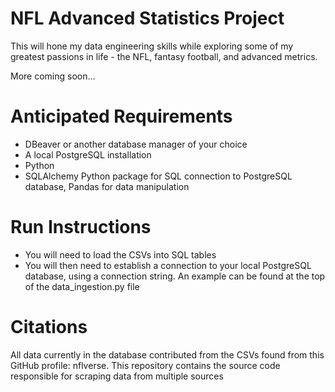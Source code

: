 # NFL Advanced Statistics Project

This will hone my data engineering skills while exploring some of my greatest passions in life - the NFL, fantasy football, and advanced metrics.

More coming soon...

# Anticipated Requirements
* DBeaver or another database manager of your choice
* A local PostgreSQL installation
* Python
* SQLAlchemy Python package for SQL connection to PostgreSQL database, Pandas for data manipulation

# Run Instructions
* You will need to load the CSVs into SQL tables
* You will then need to establish a connection to your local PostgreSQL database, using a connection string. An example can be found at the top of the data_ingestion.py file

# Citations
All data currently in the database contributed from the CSVs found from this GitHub profile: nflverse. This repository contains the source code responsible for scraping data from multiple sources
